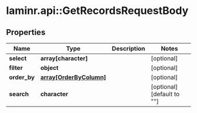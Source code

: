 # laminr.api::GetRecordsRequestBody


## Properties
Name | Type | Description | Notes
------------ | ------------- | ------------- | -------------
**select** | **array[character]** |  | [optional] 
**filter** | **object** |  | [optional] 
**order_by** | [**array[OrderByColumn]**](OrderByColumn.md) |  | [optional] 
**search** | **character** |  | [optional] [default to &quot;&quot;] 



